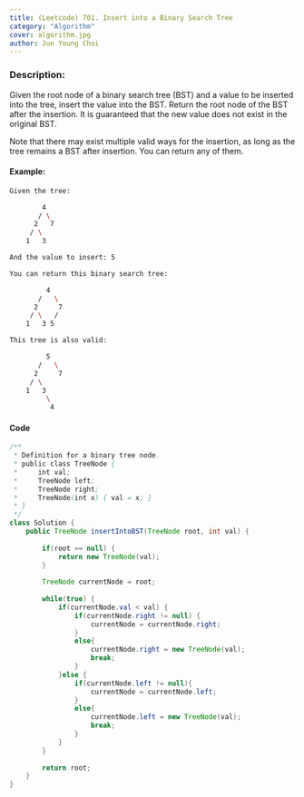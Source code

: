```yaml
---
title: (Leetcode) 701. Insert into a Binary Search Tree 
category: "Algorithm"
cover: algorithm.jpg
author: Jun Young Choi
---
```


### Description:  

Given the root node of a binary search tree (BST) and a value to be inserted into the tree, insert the value into the BST. Return the root node of the BST after the insertion. It is guaranteed that the new value does not exist in the original BST.

Note that there may exist multiple valid ways for the insertion, as long as the tree remains a BST after insertion. You can return any of them.

#### Example:  

~~~bash
Given the tree:

        4
       / \
      2   7
     / \
    1   3

And the value to insert: 5
~~~

~~~bash
You can return this binary search tree:

         4
       /   \
      2     7
     / \   /
    1   3 5
~~~

~~~bash  
This tree is also valid:

         5
       /   \
      2     7
     / \   
    1   3
         \
          4
~~~

#### Code
~~~java
/**
 * Definition for a binary tree node.
 * public class TreeNode {
 *     int val;
 *     TreeNode left;
 *     TreeNode right;
 *     TreeNode(int x) { val = x; }
 * }
 */
class Solution {
    public TreeNode insertIntoBST(TreeNode root, int val) {
        
        if(root == null) {
            return new TreeNode(val);
        }
        
        TreeNode currentNode = root;
        
        while(true) {
            if(currentNode.val < val) {
                if(currentNode.right != null) {
                    currentNode = currentNode.right;
                }
                else{
                    currentNode.right = new TreeNode(val);
                    break;
                }
            }else {
                if(currentNode.left != null){
                    currentNode = currentNode.left;
                }
                else{
                    currentNode.left = new TreeNode(val);
                    break;
                }
            }
        }
        
        return root;
    }
}
~~~
